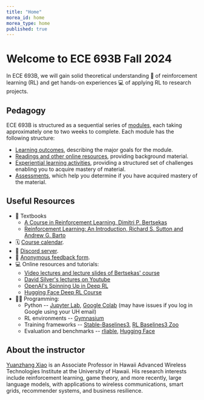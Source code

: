 ```yaml
---
title: "Home"
morea_id: home
morea_type: home
published: true
---
```


# Welcome to ECE 693B Fall 2024

In ECE 693B, we will gain solid theoretical understanding 📝 of reinforcement learning (RL) and get hands-on experiences 💻 of applying RL to research projects.

## Pedagogy

ECE 693B is structured as a sequential series of [modules](/ece693bspring2025/modules/), each taking approximately one to two weeks to complete. Each module has the following structure:

  * [Learning outcomes](/ece693bspring2025/outcomes/), describing the major goals for the module.
  * [Readings and other online resources](/ece693bspring2025/readings/), providing background material.
  * [Experiential learning activities](/ece693bspring2025/experiences/), providing a structured set of challenges enabling you to acquire mastery of material.
  * [Assessments](/ece693bspring2025/assessments/), which help you determine if you have acquired mastery of the material.

## Useful Resources

  * 📖 Textbooks
    - [A Course in Reinforcement Learning, Dimitri P. Bertsekas](https://www.mit.edu/~dimitrib/RLbook.html)
    - [Reinforcement Learning: An Introduction, Richard S. Sutton and Andrew G. Barto](http://incompleteideas.net/book/the-book-2nd.html)
  * 🗓 [Course calendar](https://docs.google.com/spreadsheets/d/1uCZq07HOKMXDL47J55IcJcSlotBJj2z9-O-RmAm9ndE/edit?usp=sharing).
  * 🤖 [Discord server](https://discord.gg/fju5hAhGcD).
  * 📜 [Anonymous feedback form](https://forms.gle/TbHMEU455B3i7UNcA).
  * 💻 Online resources and tutorials:
    - [Video lectures and lecture slides of Bertsekas' course](https://web.mit.edu/dimitrib/www/RLbook.html)
    - [David Silver's lectures on Youtube](https://www.youtube.com/watch?v=2pWv7GOvuf0&list=PLqYmG7hTraZDM-OYHWgPebj2MfCFzFObQ)
    - [OpenAI's Spinning Up in Deep RL](https://spinningup.openai.com/en/latest/)
    - [Hugging Face Deep RL Course](https://huggingface.co/learn/deep-rl-course/unit0/introduction?fw=pt)
  * 🧑‍💻️ Programming:
    - Python -- [Jupyter Lab](https://jupyter.org/try-jupyter/lab/), [Google Colab](https://colab.research.google.com/) (may have issues if you log in Google using your UH email)
    - RL environments -- [Gymnasium](https://gymnasium.farama.org/index.html)
    - Training frameworks -- [Stable-Baselines3](https://stable-baselines3.readthedocs.io/en/master/index.html), [RL Baselines3 Zoo](https://rl-baselines3-zoo.readthedocs.io/en/master/)
    - Evaluation and benchmarks -- [rliable](https://github.com/google-research/rliable), [Hugging Face](https://huggingface.co/)

## About the instructor

[Yuanzhang Xiao](https://yuanzhangxiao.github.io/) is an Associate Professor in Hawaii Advanced Wireless Technologies Institute at the University of Hawaii. His research interests include reinforcement learning, game theory, and more recently, large language models, with applications to wireless communications, smart grids, recommender systems, and business resilience.
